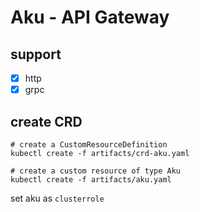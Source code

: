 # Aku - API Gateway

## support

- [x] http
- [x] grpc

## create CRD

```shell
# create a CustomResourceDefinition
kubectl create -f artifacts/crd-aku.yaml

# create a custom resource of type Aku
kubectl create -f artifacts/aku.yaml
```

set aku as `clusterrole`
